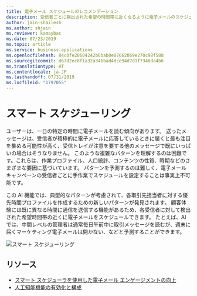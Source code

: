 ```yaml
---
title: 電子メール スケジュールのレコメンデーション
description: 受信者ごとに検出された希望の時間帯に近くなるように電子メールのスケジュールを設定します。
author: jain-shailesh
ms.author: shjain
ms.reviewer: kamaybac
ms.date: 07/23/2019
ms.topic: article
ms.service: business-applications
ms.openlocfilehash: 84c0fe20604242b0bab0e07662869e270c98f588
ms.sourcegitcommit: d67d2ec8f1a32a34bbad4dce94d7d1f7346da4b6
ms.translationtype: HT
ms.contentlocale: ja-JP
ms.lasthandoff: 07/31/2019
ms.locfileid: "1797055"
---
```

# <a name="smart-scheduling"></a>スマート スケジューリング

ユーザーは、一日の特定の時間に電子メールを読む傾向があります。 送ったメッセージは、受信者が積極的に電子メールに応答しているときに届くと最も注目を集める可能性が高く、受信トレイが注意を要する他のメッセージで既にいっぱいの場合はそうなりません。 このような複雑なパターンを理解するのは困難です。これらは、作業プロファイル、人口統計、コンテンツの性質、時期などのさまざまな要因に基づいています。 パターンを予測するのは難しく、電子メール キャンペーンの受信者ごとに手作業でスケジュールを設定することは事実上不可能です。

この AI 機能では、典型的なパターンが考慮されて、各取引先担当者に対する優先時間プロファイルを作成するための新しいパターンが発見されます。 顧客体験には既に異なる時間に通信を送信する機能があるため、各受信者に対して検出された希望時間帯の近くに電子メールをスケジュールできます。 たとえば、AI では、中間レベルの管理者は通常毎日午前中に取引メッセージを読むが、週末に届くマーケティング電子メールは開かない、などと予測することができます。

![スマート スケジューリング](media/smart-scheduling.png.jpg "スマート スケジューリング")

## <a name="resources"></a>リソース

- [スマート スケジューラを使用した電子メール エンゲージメントの向上](https://docs.microsoft.com/dynamics365/customer-engagement/marketing/smart-scheduler)
- [人工知能機能の有効化と構成](https://docs.microsoft.com/dynamics365/customer-engagement/marketing/admin-machine-learning)
